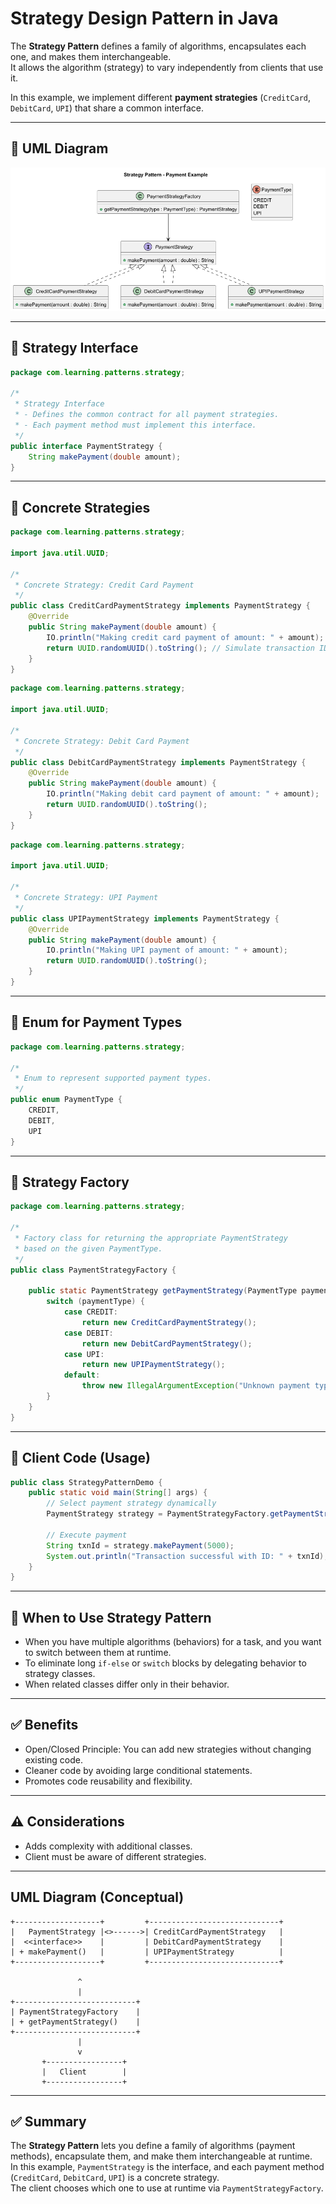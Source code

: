# Strategy Design Pattern in Java

The **Strategy Pattern** defines a family of algorithms, encapsulates each one, and makes them interchangeable.  
It allows the algorithm (strategy) to vary independently from clients that use it.

In this example, we implement different **payment strategies** (`CreditCard`, `DebitCard`, `UPI`) that share a common interface.

---

## 📘 UML Diagram

![UML](strategy-Strategy_Pattern___Payment_Example.png)

---

## 🔹 Strategy Interface

```java
package com.learning.patterns.strategy;

/*
 * Strategy Interface
 * - Defines the common contract for all payment strategies.
 * - Each payment method must implement this interface.
 */
public interface PaymentStrategy {
    String makePayment(double amount);
}
```

---

## 🔹 Concrete Strategies

```java
package com.learning.patterns.strategy;

import java.util.UUID;

/*
 * Concrete Strategy: Credit Card Payment
 */
public class CreditCardPaymentStrategy implements PaymentStrategy {
    @Override
    public String makePayment(double amount) {
        IO.println("Making credit card payment of amount: " + amount);
        return UUID.randomUUID().toString(); // Simulate transaction ID
    }
}
```

```java
package com.learning.patterns.strategy;

import java.util.UUID;

/*
 * Concrete Strategy: Debit Card Payment
 */
public class DebitCardPaymentStrategy implements PaymentStrategy {
    @Override
    public String makePayment(double amount) {
        IO.println("Making debit card payment of amount: " + amount);
        return UUID.randomUUID().toString();
    }
}
```

```java
package com.learning.patterns.strategy;

import java.util.UUID;

/*
 * Concrete Strategy: UPI Payment
 */
public class UPIPaymentStrategy implements PaymentStrategy {
    @Override
    public String makePayment(double amount) {
        IO.println("Making UPI payment of amount: " + amount);
        return UUID.randomUUID().toString();
    }
}
```

---

## 🔹 Enum for Payment Types

```java
package com.learning.patterns.strategy;

/*
 * Enum to represent supported payment types.
 */
public enum PaymentType {
    CREDIT,
    DEBIT,
    UPI
}
```

---

## 🔹 Strategy Factory

```java
package com.learning.patterns.strategy;

/*
 * Factory class for returning the appropriate PaymentStrategy
 * based on the given PaymentType.
 */
public class PaymentStrategyFactory {

    public static PaymentStrategy getPaymentStrategy(PaymentType paymentType) {
        switch (paymentType) {
            case CREDIT:
                return new CreditCardPaymentStrategy();
            case DEBIT:
                return new DebitCardPaymentStrategy();
            case UPI:
                return new UPIPaymentStrategy();
            default:
                throw new IllegalArgumentException("Unknown payment type: " + paymentType);
        }
    }
}
```

---

## 🔹 Client Code (Usage)

```java
public class StrategyPatternDemo {
    public static void main(String[] args) {
        // Select payment strategy dynamically
        PaymentStrategy strategy = PaymentStrategyFactory.getPaymentStrategy(PaymentType.UPI);

        // Execute payment
        String txnId = strategy.makePayment(5000);
        System.out.println("Transaction successful with ID: " + txnId);
    }
}
```

---

## 🔎 When to Use Strategy Pattern

- When you have multiple algorithms (behaviors) for a task, and you want to switch between them at runtime.
- To eliminate long `if-else` or `switch` blocks by delegating behavior to strategy classes.
- When related classes differ only in their behavior.

---

## ✅ Benefits

- Open/Closed Principle: You can add new strategies without changing existing code.
- Cleaner code by avoiding large conditional statements.
- Promotes code reusability and flexibility.

---

## ⚠ Considerations

- Adds complexity with additional classes.
- Client must be aware of different strategies.

---

## UML Diagram (Conceptual)

```
+-------------------+         +-----------------------------+
|   PaymentStrategy |<>------>| CreditCardPaymentStrategy   |
|  <<interface>>    |         | DebitCardPaymentStrategy    |
| + makePayment()   |         | UPIPaymentStrategy          |
+-------------------+         +-----------------------------+

               ^
               |
+---------------------------+
| PaymentStrategyFactory    |
| + getPaymentStrategy()    |
+---------------------------+
               |
               v
       +-----------------+
       |   Client        |
       +-----------------+
```

---

## ✅ Summary

The **Strategy Pattern** lets you define a family of algorithms (payment methods), encapsulate them, and make them interchangeable at runtime.  
In this example, `PaymentStrategy` is the interface, and each payment method (`CreditCard`, `DebitCard`, `UPI`) is a concrete strategy.  
The client chooses which one to use at runtime via `PaymentStrategyFactory`.

